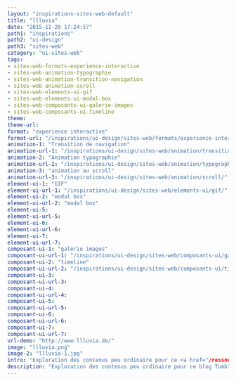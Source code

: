 ```yaml
---
layout: "inspirations-sites-web-default"
title: "llluvia"
date: "2015-11-20 17:24:57"
path1: "inspirations"
path2: "ui-design"
path3: "sites-web"
category: "ui-sites-web"
tags:
- sites-web-formats-experience-interactive
- sites-web-animation-typographie
- sites-web-animation-transition-navigation
- sites-web-animation-scroll
- sites-web-elements-ui-gif
- sites-web-elements-ui-modal-box
- sites-web-composants-ui-galerie-images
- sites-web-composants-ui-timeline
theme:
theme-url:
format: "experience interactive"
format-url: "/inspirations/ui-design/sites-web/formats/experience-interactive/"
animation-1: "Transition de navigation"
animation-url-1: "/inspirations/ui-design/sites-web/animation/transition-navigation/"
animation-2: "Animation typographie"
animation-url-2: "/inspirations/ui-design/sites-web/animation/typographie/"
animation-3: "animation au scroll"
animation-url-3: "/inspirations/ui-design/sites-web/animation/scroll/"
element-ui-1: "GIF"
element-ui-url-1: "/inspirations/ui-design/sites-web/elements-ui/gif/"
element-ui-2: "modal box"
element-ui-url-2: "modal box"
element-ui-5:
element-ui-url-5:
element-ui-6:
element-ui-url-6:
element-ui-7:
element-ui-url-7:
composant-ui-1: "galerie images"
composant-ui-url-1: "/inspirations/ui-design/sites-web/composants-ui/galerie-images/"
composant-ui-2: "timeline"
composant-ui-url-2: "/inspirations/ui-design/sites-web/composants-ui/timeline/"
composant-ui-3:
composant-ui-url-3:
composant-ui-4:
composant-ui-url-4:
composant-ui-5:
composant-ui-url-5:
composant-ui-6:
composant-ui-url-6:
composant-ui-7:
composant-ui-url-7:
url-demo: "http://www.llluvia.de/"
image: "llluvia.png"
image-2: "llluvia-1.jpg"
intro: "Exploration des contenus peu ordinaire pour ce <a href="/ressources/themes-tumblr/" title="Explorer la collection de thèmes tumblr">blog tumblr</a>"
description: "Exploration des contenus peu ordinaire pour ce blog Tumblr"
---
```

